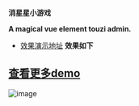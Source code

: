 <b>消星星小游戏</b>

**A magical vue element touzi admin.**

- [效果演示地址](https://anderson-an.github.io/StarsGame/)
<b>效果如下</b>
## [查看更多demo](https://github.com/Anderson-An/StarsGame)
![image](https://github.com/Anderson-An/StarsGame/tree/master/review.png)
